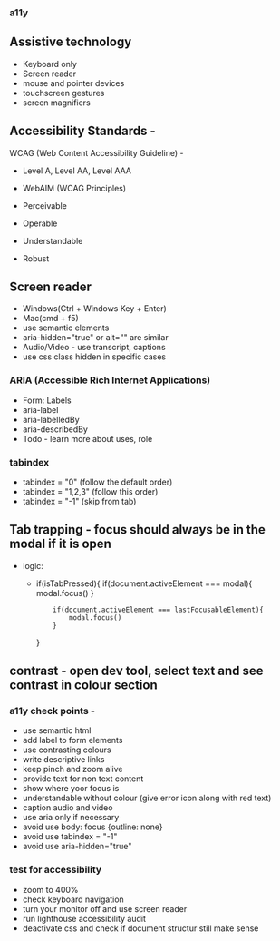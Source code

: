 ### a11y

## Assistive technology

- Keyboard only
- Screen reader
- mouse and pointer devices
- touchscreen gestures
- screen magnifiers

## Accessibility Standards -

WCAG (Web Content Accessibility Guideline) -

- Level A, Level AA, Level AAA

- WebAIM (WCAG Principles)
- Perceivable
- Operable
- Understandable
- Robust

## Screen reader

- Windows(Ctrl + Windows Key + Enter)
- Mac(cmd + f5)
- use semantic elements
- aria-hidden="true" or alt="" are similar
- Audio/Video - use transcript, captions
- use css class hidden in specific cases

### ARIA (Accessible Rich Internet Applications)

- Form: Labels
- aria-label
- aria-labelledBy
- aria-describedBy
- Todo - learn more about uses, role

### tabindex

- tabindex = "0" (follow the default order)
- tabindex = "1,2,3" (follow this order)
- tabindex = "-1" (skip from tab)

## Tab trapping - focus should always be in the modal if it is open

- logic:

  - if(isTabPressed){
    if(document.activeElement === modal){
    modal.focus()
    }

            if(document.activeElement === lastFocusableElement){
                modal.focus()
            }

    }

## contrast - open dev tool, select text and see contrast in colour section

### a11y check points -

- use semantic html
- add label to form elements
- use contrasting colours
- write descriptive links
- keep pinch and zoom alive
- provide text for non text content
- show where yoor focus is
- understandable without colour (give error icon along with red text)
- caption audio and video
- use aria only if necessary
- avoid use body: focus {outline: none}
- avoid use tabindex = "-1"
- avoid use aria-hidden="true"

### test for accessibility

- zoom to 400%
- check keyboard navigation
- turn your monitor off and use screen reader
- run lighthouse accessibility audit
- deactivate css and check if document structur still make sense
